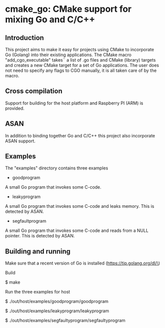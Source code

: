 cmake_go: CMake support for mixing Go and C/C++
===============================================

Introduction
------------

This project aims to make it easy for projects using CMake to incorporate Go (Golang) into their existing applications. The CMake macro "add\_cgo\_executable" takes¨ a list of .go files and CMake (library) targets and creates a new CMake target for a set of Go applications. The user does not need to specify any flags to CGO manually, it is all taken care of by the macro.

Cross compilation
-----------------

Support for building for the host platform and Raspberry PI (ARM) is provided.

ASAN
----

In addition to binding together Go and C/C++ this project also incorporate ASAN support.

Examples
--------

The "examples" directory contains three examples

-	goodprogram

A small Go program that invokes some C-code.

-	leakyprogram

A small Go program that invokes some C-code and leaks memory. This is detected by ASAN.

-	segfaultprogram

A small Go program that invokes some C-code and reads from a NULL pointer. This is detected by ASAN.

Building and running
--------------------

Make sure that a recent version of Go is installed (https://tip.golang.org/dl/\)

Build

$ make

Run the three examples for host

$ ./out/host/examples/goodprogram/goodprogram

$ ./out/host/examples/leakyprogram/leakyprogram

$ ./out/host/examples/segfaultyprogram/segfaultyprogram
